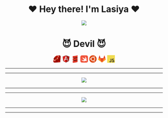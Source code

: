 
<h1 align="center"><b>❤️ Hey there! I'm Lasiya  ❤️</b></h1> 

<p align='center'>
  <a href="https://www.python.org/" alt="made-with-python"> <img src="https://github.com/souvikguria98/souvikguria98/blob/master/Hi.gif"width="50" /> </a>
</p>




## <h1 align="center"> 😈 Devil 😈</h1>





<!-- programming langs i work-->
<p align="center">
<img src="https://raw.githubusercontent.com/devicons/devicon/master/icons/ruby/ruby-original.svg" width="25px" height="25px"/>
<img src="https://raw.githubusercontent.com/devicons/devicon/master/icons/angularjs/angularjs-original.svg" width="25px" height="25px"/>
<img src="https://raw.githubusercontent.com/devicons/devicon/master/icons/scala/scala-original.svg" width="25px" height="25px"/>
<img src="https://raw.githubusercontent.com/devicons/devicon/master/icons/swift/swift-original.svg" width="25px" height="25px"/>
<img src="https://raw.githubusercontent.com/devicons/devicon/master/icons/ubuntu/ubuntu-plain.svg" width="25px" height="25px"/>
<img src="https://raw.githubusercontent.com/devicons/devicon/master/icons/gitlab/gitlab-original.svg" width="25px" height="25px"/>
<img src="https://raw.githubusercontent.com/devicons/devicon/master/icons/javascript/javascript-original.svg" width="25px" height="25px"/>
 



---
 ___
 

<p align="center"><a href="https://t.me/danuma01"><img src="https://telegra.ph/file/f55fee6c9a87b5899e38f.jpg" width="400"></a></p>


---
 ___
 



<p align="center"><a href="https://t.me/DaisySupport_Official"><img src="https://telegra.ph/file/b11ff90ad6a02293fefaf.jpg" width="400"></a></p>

---
 ___



